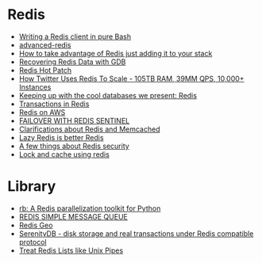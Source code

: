 Redis
=====
* [Writing a Redis client in pure Bash](http://digitalserb.me/writing-a-redis-client-in-pure-bash/)
* [advanced-redis](https://github.com/iamtrk/advanced-redis)
* [How to take advantage of Redis just adding it to your stack](http://oldblog.antirez.com/post/take-advantage-of-redis-adding-it-to-your-stack.html)
* [Recovering Redis Data with GDB](http://bigeng.io/post/118963807718/recovering-redis-data-with-gdb)
* [Redis Hot Patch](http://benmmurphy.github.io/blog/2015/06/09/redis-hot-patch/)
* [How Twitter Uses Redis To Scale - 105TB RAM, 39MM QPS, 10,000+ Instances](http://highscalability.com/blog/2014/9/8/how-twitter-uses-redis-to-scale-105tb-ram-39mm-qps-10000-ins.html)
* [Keeping up with the cool databases we present: Redis](https://codepicnic.com/posts/keeping-up-with-the-cool-databases-we-present-redis-cedebb6e872f539bef8c3f919874e9d7)
* [Transactions in Redis](http://www.dr-josiah.com/2015/07/transactions-in-redis.html)
* [Redis on AWS](http://www.slideshare.net/charsyam2/redis-on-aws)
* [FAILOVER WITH REDIS SENTINEL](http://engineering.vinted.com/2015/09/03/failover-with-redis-sentinel/)
* [Clarifications about Redis and Memcached](http://antirez.com/news/94)
* [Lazy Redis is better Redis](http://antirez.com/news/93)
* [A few things about Redis security](http://antirez.com/news/96)
* [Lock and cache using redis](https://github.com/seamusabshere/lock_and_cache)

# Library
* [rb: A Redis parallelization toolkit for Python](http://blog.getsentry.com/2015/08/20/rb-redis-parallelization-toolkit.html)
* [REDIS SIMPLE MESSAGE QUEUE](http://smrchy.github.io/rsmq/)
* [Redis Geo](https://matt.sh/redis-geo)
* [SerenityDB - disk storage and real transactions under Redis compatible protocol](http://serenitydb.org/)
* [Treat Redis Lists like Unix Pipes](https://github.com/lukasmartinelli/redis-pipe)
